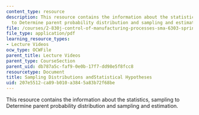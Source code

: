 ```yaml
---
content_type: resource
description: This resource contains the information about the statistics, sampling
  to Determine parent probability distribution and sampling and estimation.
file: /courses/2-830j-control-of-manufacturing-processes-sma-6303-spring-2008/207e5512ca89b010a3845a83b72f68be_lecture6.pdf
file_type: application/pdf
learning_resource_types:
- Lecture Videos
ocw_type: OCWFile
parent_title: Lecture Videos
parent_type: CourseSection
parent_uid: db787a5c-faf9-0e0b-17f7-dd98e5f8fcc8
resourcetype: Document
title: Sampling Distributions andStatistical Hypotheses
uid: 207e5512-ca89-b010-a384-5a83b72f68be
---
```

This resource contains the information about the statistics, sampling to Determine parent probability distribution and sampling and estimation.

